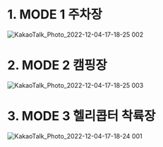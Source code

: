 # 1. MODE 1 주차장
![KakaoTalk_Photo_2022-12-04-17-18-25 002](https://user-images.githubusercontent.com/54783158/205481008-8c6735f8-7eda-4eec-9c43-d63c024b75c9.jpeg)

# 2. MODE 2 캠핑장
![KakaoTalk_Photo_2022-12-04-17-18-25 003](https://user-images.githubusercontent.com/54783158/205481003-390ab5d0-a144-4886-8d8c-e8004736f85e.jpeg)

# 3. MODE 3 헬리콥터 착륙장
![KakaoTalk_Photo_2022-12-04-17-18-24 001](https://user-images.githubusercontent.com/54783158/205481000-bd59e51d-f9f8-4f2d-9b4d-66ebbecdb64d.jpeg)
